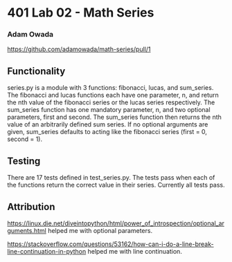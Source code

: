 # 401 Lab 02 - Math Series
### Adam Owada

https://github.com/adamowada/math-series/pull/1

## Functionality

series.py is a module with 3 functions: fibonacci, lucas, and sum_series. The fibonacci and lucas functions each have one parameter, n, and return the nth value of the fibonacci series or the lucas series respectively. The sum_series function has one mandatory parameter, n, and two optional parameters, first and second. The sum_series function then returns the nth value of an arbitrarily defined sum series. If no optional arguments are given, sum_series defaults to acting like the fibonacci series (first = 0, second = 1).

## Testing

There are 17 tests defined in test_series.py. The tests pass when each of the functions return the correct value in their series. Currently all tests pass.


## Attribution

https://linux.die.net/diveintopython/html/power_of_introspection/optional_arguments.html helped me with optional parameters.

https://stackoverflow.com/questions/53162/how-can-i-do-a-line-break-line-continuation-in-python  helped me with line continuation.
